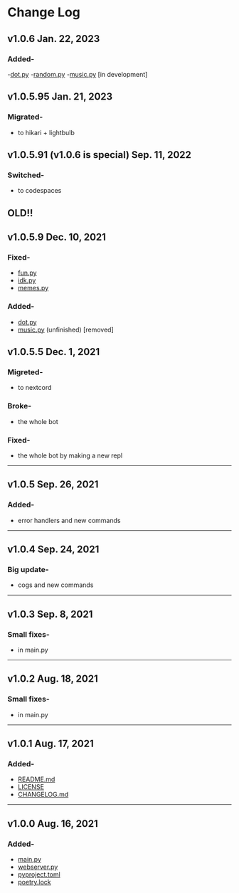 # Change Log

## v1.0.6 Jan. 22, 2023

### Added-
-[dot.py](extensions/dot.py)
-[random.py](extensions/random.py)
-[music.py](extensions/music.py) \[in development\]

## v1.0.5.95 Jan. 21, 2023

### Migrated-
- to hikari + lightbulb

## v1.0.5.91 (v1.0.6 is special) Sep. 11, 2022

### Switched-
- to codespaces


## OLD!!
## v1.0.5.9 Dec. 10, 2021

### Fixed-

- [fun.py](cogs/fun.py)
- [idk.py](cogs/idk.py)
- [memes.py](cogs/memes.py)

### Added-

- [dot.py](cogs/dot.py)
- [music.py](cogs/music.py) (unfinished) \[removed\]

## v1.0.5.5 Dec. 1, 2021

### Migreted-

- to nextcord

### Broke-

- the whole bot

### Fixed-

- the whole bot by making a new repl

---

## v1.0.5 Sep. 26, 2021

### Added-

- error handlers and new commands

---

## v1.0.4 Sep. 24, 2021

### Big update-

- cogs and new commands

---

## v1.0.3 Sep. 8, 2021

### Small fixes-

- in main.py

---

## v1.0.2 Aug. 18, 2021

### Small fixes-

- in main.py

---

## v1.0.1 Aug. 17, 2021

### Added-

- [README.md](README.md)
- [LICENSE](LICENSE)
- [CHANGELOG.md](CHANGELOG.md)

---

## v1.0.0 Aug. 16, 2021

### Added-

- [main.py](main.py)
- [webserver.py](webserver.py)
- [pyproject.toml](pyproject.toml)
- [poetry.lock](poetry.lock)
